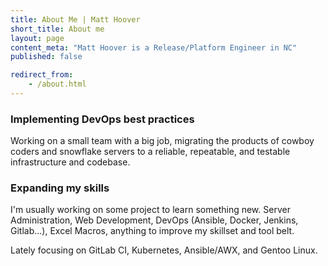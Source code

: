 ```yaml
---
title: About Me | Matt Hoover
short_title: About me
layout: page
content_meta: "Matt Hoover is a Release/Platform Engineer in NC"
published: false

redirect_from:
    - /about.html
---
```


### Implementing DevOps best practices 
Working on a small team with a big job, migrating the products of cowboy coders and snowflake servers to a reliable, repeatable, and testable infrastructure and codebase.

### Expanding my skills

I'm usually working on some project to learn something new. Server Administration, Web Development, DevOps (Ansible, Docker, Jenkins, Gitlab...), Excel Macros, anything to improve my skillset and tool belt.

Lately focusing on GitLab CI, Kubernetes, Ansible/AWX, and Gentoo Linux.
